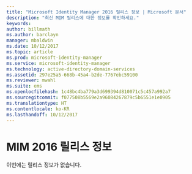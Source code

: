 ```yaml
---
title: "Microsoft Identity Manager 2016 릴리스 정보 | Microsoft 문서"
description: "최신 MIM 릴리스에 대한 정보를 확인하세요."
keywords: 
author: billmath
ms.author: barclayn
manager: mbaldwin
ms.date: 10/12/2017
ms.topic: article
ms.prod: microsoft-identity-manager
ms.service: microsoft-identity-manager
ms.technology: active-directory-domain-services
ms.assetid: 297e25a5-668b-45a4-b2de-7767ebc59100
ms.reviewer: mwahl
ms.suite: ems
ms.openlocfilehash: 1c48bc4ba779a3d699394d810071c5c457a992a7
ms.sourcegitcommit: f077508b5569e2a96084267879c5b6551e1e0905
ms.translationtype: HT
ms.contentlocale: ko-KR
ms.lasthandoff: 10/12/2017
---
```

# <a name="release-notes-for-mim-2016"></a>MIM 2016 릴리스 정보
이번에는 릴리스 정보가 없습니다.
